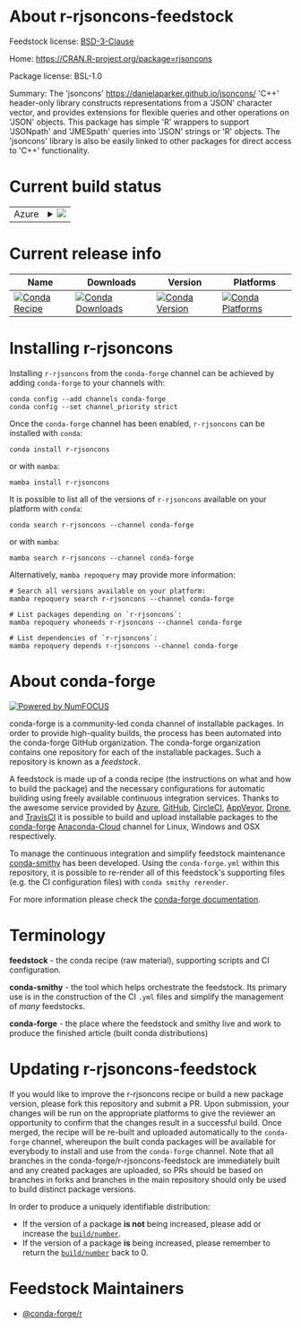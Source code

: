 About r-rjsoncons-feedstock
===========================

Feedstock license: [BSD-3-Clause](https://github.com/conda-forge/r-rjsoncons-feedstock/blob/main/LICENSE.txt)

Home: https://CRAN.R-project.org/package=rjsoncons

Package license: BSL-1.0

Summary: The 'jsoncons' <https://danielaparker.github.io/jsoncons/> 'C++' header-only library constructs representations from a 'JSON' character vector, and provides extensions for flexible queries and other operations on 'JSON' objects. This package has simple 'R' wrappers to support 'JSONpath' and 'JMESpath' queries into 'JSON' strings or 'R' objects. The 'jsoncons' library is also be easily linked to other packages for direct access to 'C++' functionality.

Current build status
====================


<table>
    
  <tr>
    <td>Azure</td>
    <td>
      <details>
        <summary>
          <a href="https://dev.azure.com/conda-forge/feedstock-builds/_build/latest?definitionId=17887&branchName=main">
            <img src="https://dev.azure.com/conda-forge/feedstock-builds/_apis/build/status/r-rjsoncons-feedstock?branchName=main">
          </a>
        </summary>
        <table>
          <thead><tr><th>Variant</th><th>Status</th></tr></thead>
          <tbody><tr>
              <td>linux_64_r_base4.2</td>
              <td>
                <a href="https://dev.azure.com/conda-forge/feedstock-builds/_build/latest?definitionId=17887&branchName=main">
                  <img src="https://dev.azure.com/conda-forge/feedstock-builds/_apis/build/status/r-rjsoncons-feedstock?branchName=main&jobName=linux&configuration=linux%20linux_64_r_base4.2" alt="variant">
                </a>
              </td>
            </tr><tr>
              <td>linux_64_r_base4.3</td>
              <td>
                <a href="https://dev.azure.com/conda-forge/feedstock-builds/_build/latest?definitionId=17887&branchName=main">
                  <img src="https://dev.azure.com/conda-forge/feedstock-builds/_apis/build/status/r-rjsoncons-feedstock?branchName=main&jobName=linux&configuration=linux%20linux_64_r_base4.3" alt="variant">
                </a>
              </td>
            </tr><tr>
              <td>osx_64_r_base4.2</td>
              <td>
                <a href="https://dev.azure.com/conda-forge/feedstock-builds/_build/latest?definitionId=17887&branchName=main">
                  <img src="https://dev.azure.com/conda-forge/feedstock-builds/_apis/build/status/r-rjsoncons-feedstock?branchName=main&jobName=osx&configuration=osx%20osx_64_r_base4.2" alt="variant">
                </a>
              </td>
            </tr><tr>
              <td>osx_64_r_base4.3</td>
              <td>
                <a href="https://dev.azure.com/conda-forge/feedstock-builds/_build/latest?definitionId=17887&branchName=main">
                  <img src="https://dev.azure.com/conda-forge/feedstock-builds/_apis/build/status/r-rjsoncons-feedstock?branchName=main&jobName=osx&configuration=osx%20osx_64_r_base4.3" alt="variant">
                </a>
              </td>
            </tr><tr>
              <td>win_64</td>
              <td>
                <a href="https://dev.azure.com/conda-forge/feedstock-builds/_build/latest?definitionId=17887&branchName=main">
                  <img src="https://dev.azure.com/conda-forge/feedstock-builds/_apis/build/status/r-rjsoncons-feedstock?branchName=main&jobName=win&configuration=win%20win_64_" alt="variant">
                </a>
              </td>
            </tr>
          </tbody>
        </table>
      </details>
    </td>
  </tr>
</table>

Current release info
====================

| Name | Downloads | Version | Platforms |
| --- | --- | --- | --- |
| [![Conda Recipe](https://img.shields.io/badge/recipe-r--rjsoncons-green.svg)](https://anaconda.org/conda-forge/r-rjsoncons) | [![Conda Downloads](https://img.shields.io/conda/dn/conda-forge/r-rjsoncons.svg)](https://anaconda.org/conda-forge/r-rjsoncons) | [![Conda Version](https://img.shields.io/conda/vn/conda-forge/r-rjsoncons.svg)](https://anaconda.org/conda-forge/r-rjsoncons) | [![Conda Platforms](https://img.shields.io/conda/pn/conda-forge/r-rjsoncons.svg)](https://anaconda.org/conda-forge/r-rjsoncons) |

Installing r-rjsoncons
======================

Installing `r-rjsoncons` from the `conda-forge` channel can be achieved by adding `conda-forge` to your channels with:

```
conda config --add channels conda-forge
conda config --set channel_priority strict
```

Once the `conda-forge` channel has been enabled, `r-rjsoncons` can be installed with `conda`:

```
conda install r-rjsoncons
```

or with `mamba`:

```
mamba install r-rjsoncons
```

It is possible to list all of the versions of `r-rjsoncons` available on your platform with `conda`:

```
conda search r-rjsoncons --channel conda-forge
```

or with `mamba`:

```
mamba search r-rjsoncons --channel conda-forge
```

Alternatively, `mamba repoquery` may provide more information:

```
# Search all versions available on your platform:
mamba repoquery search r-rjsoncons --channel conda-forge

# List packages depending on `r-rjsoncons`:
mamba repoquery whoneeds r-rjsoncons --channel conda-forge

# List dependencies of `r-rjsoncons`:
mamba repoquery depends r-rjsoncons --channel conda-forge
```


About conda-forge
=================

[![Powered by
NumFOCUS](https://img.shields.io/badge/powered%20by-NumFOCUS-orange.svg?style=flat&colorA=E1523D&colorB=007D8A)](https://numfocus.org)

conda-forge is a community-led conda channel of installable packages.
In order to provide high-quality builds, the process has been automated into the
conda-forge GitHub organization. The conda-forge organization contains one repository
for each of the installable packages. Such a repository is known as a *feedstock*.

A feedstock is made up of a conda recipe (the instructions on what and how to build
the package) and the necessary configurations for automatic building using freely
available continuous integration services. Thanks to the awesome service provided by
[Azure](https://azure.microsoft.com/en-us/services/devops/), [GitHub](https://github.com/),
[CircleCI](https://circleci.com/), [AppVeyor](https://www.appveyor.com/),
[Drone](https://cloud.drone.io/welcome), and [TravisCI](https://travis-ci.com/)
it is possible to build and upload installable packages to the
[conda-forge](https://anaconda.org/conda-forge) [Anaconda-Cloud](https://anaconda.org/)
channel for Linux, Windows and OSX respectively.

To manage the continuous integration and simplify feedstock maintenance
[conda-smithy](https://github.com/conda-forge/conda-smithy) has been developed.
Using the ``conda-forge.yml`` within this repository, it is possible to re-render all of
this feedstock's supporting files (e.g. the CI configuration files) with ``conda smithy rerender``.

For more information please check the [conda-forge documentation](https://conda-forge.org/docs/).

Terminology
===========

**feedstock** - the conda recipe (raw material), supporting scripts and CI configuration.

**conda-smithy** - the tool which helps orchestrate the feedstock.
                   Its primary use is in the construction of the CI ``.yml`` files
                   and simplify the management of *many* feedstocks.

**conda-forge** - the place where the feedstock and smithy live and work to
                  produce the finished article (built conda distributions)


Updating r-rjsoncons-feedstock
==============================

If you would like to improve the r-rjsoncons recipe or build a new
package version, please fork this repository and submit a PR. Upon submission,
your changes will be run on the appropriate platforms to give the reviewer an
opportunity to confirm that the changes result in a successful build. Once
merged, the recipe will be re-built and uploaded automatically to the
`conda-forge` channel, whereupon the built conda packages will be available for
everybody to install and use from the `conda-forge` channel.
Note that all branches in the conda-forge/r-rjsoncons-feedstock are
immediately built and any created packages are uploaded, so PRs should be based
on branches in forks and branches in the main repository should only be used to
build distinct package versions.

In order to produce a uniquely identifiable distribution:
 * If the version of a package **is not** being increased, please add or increase
   the [``build/number``](https://docs.conda.io/projects/conda-build/en/latest/resources/define-metadata.html#build-number-and-string).
 * If the version of a package **is** being increased, please remember to return
   the [``build/number``](https://docs.conda.io/projects/conda-build/en/latest/resources/define-metadata.html#build-number-and-string)
   back to 0.

Feedstock Maintainers
=====================

* [@conda-forge/r](https://github.com/conda-forge/r/)

